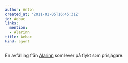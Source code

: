 ```yaml
---
author: Anton
created_at: '2011-01-05T16:45:31Z'
id: Aebac
links:
  mention:
  - Alarinn
title: Aebac
kind: agent
---
```


En avfälling från [Alarinn] som lever på flykt som prisjägare.

  [Alarinn]: Alarinn
